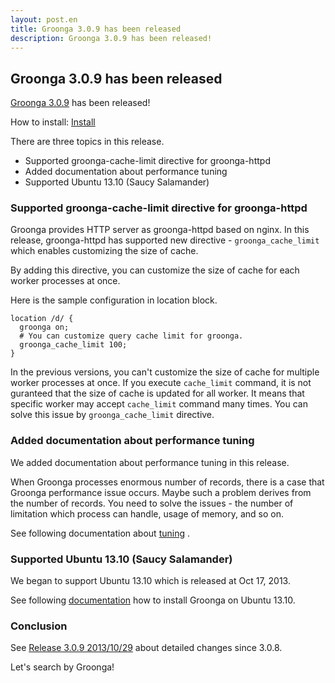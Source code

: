 ```yaml
---
layout: post.en
title: Groonga 3.0.9 has been released
description: Groonga 3.0.9 has been released!
---
```


Groonga 3.0.9 has been released
-------------------------------

[Groonga 3.0.9](/docs/news.html#release-3-0-9) has been released!

How to install: [Install](/docs/install.html)

There are three topics in this release.

-   Supported groonga-cache-limit directive for groonga-httpd
-   Added documentation about performance tuning
-   Supported Ubuntu 13.10 (Saucy Salamander)

### Supported groonga-cache-limit directive for groonga-httpd

Groonga provides HTTP server as groonga-httpd based on nginx.
In this release, groonga-httpd has supported new directive -
`groonga_cache_limit` which enables customizing the size of cache.

By adding this directive, you can customize the size of cache for each
worker processes at once.

Here is the sample configuration in location block.

    location /d/ {
      groonga on;
      # You can customize query cache limit for groonga.
      groonga_cache_limit 100;
    }

In the previous versions, you can't customize the size of cache for
multiple worker processes at once.
If you execute `cache_limit` command, it is not guranteed that the size
of cache is updated for all worker. It means that specific worker may
accept `cache_limit` command many times.
You can solve this issue by `groonga_cache_limit` directive.

### Added documentation about performance tuning

We added documentation about performance tuning in this release.

When Groonga processes enormous number of records, there is a case that
Groonga performance issue occurs.
Maybe such a problem derives from the number of records.
You need to solve the issues - the number of limitation which process
can handle, usage of memory, and so on.

See following documentation about
[tuning](http://groonga.org/docs/reference/tuning.html) .

### Supported Ubuntu 13.10 (Saucy Salamander)

We began to support Ubuntu 13.10 which is released at Oct 17, 2013.

See following
[documentation](http://groonga.org/docs/install/ubuntu.html#saucy-salamander)
how to install Groonga on Ubuntu 13.10.

### Conclusion

See [Release 3.0.9 2013/10/29](/docs/news.html#release-3-0-9) about
detailed changes since 3.0.8.

Let's search by Groonga!
